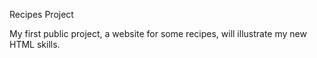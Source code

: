 Recipes Project

My first public project, a website for some recipes, will illustrate my new HTML skills.
